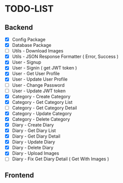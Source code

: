# TODO-LIST

## Backend
- [x] Config Package
- [x] Database Package
- [ ] Utils - Download Images 
- [x] Utils - JSON Response Formatter ( Error, Success )
- [x] User - Signup
- [x] User - Signin ( get JWT token )
- [x] User - Get User Profile
- [x] User - Update User Profile
- [ ] User - Change Password
- [ ] User - Update JWT token
- [x] Category - Create Category
- [x] Category - Get Category List
- [ ] Category - Get Category Detail
- [x] Category - Update Category
- [x] Category - Delete Category
- [x] Diary - Create Diary
- [x] Diary - Get Diary List
- [x] Diary - Get Diary Detail
- [x] Diary - Update Diary
- [x] Diary - Delete Diary
- [x] Diary - Upload Images
- [ ] Diary - Fix Get Diary Detail ( Get With Images )

## Frontend